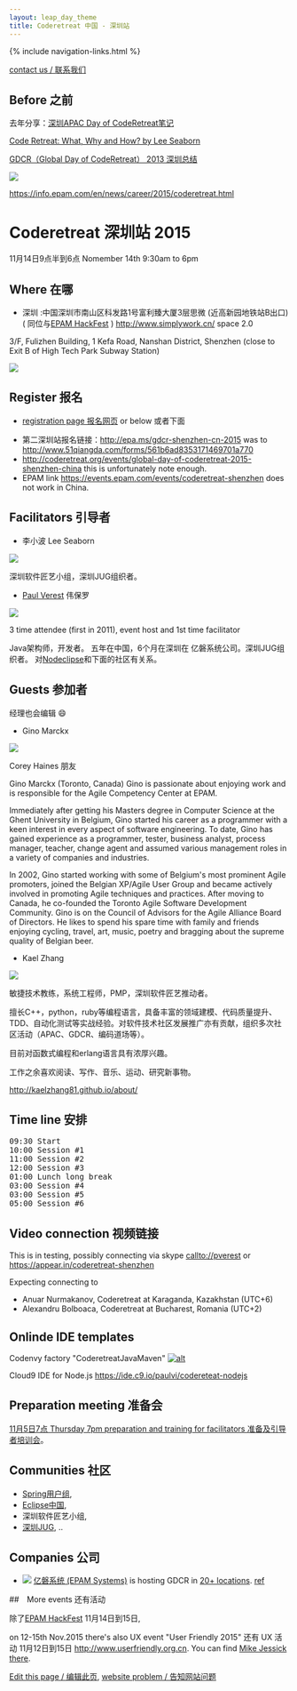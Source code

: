 ```yaml
---
layout: leap_day_theme
title: Coderetreat 中国 - 深圳站
---
```


{% include navigation-links.html %}

[contact us / 联系我们](https://github.com/coderetreat-china/coderetreat-china.github.io/issues/new)

## Before 之前

去年分享：[深圳APAC Day of CodeRetreat笔记](http://blog.csdn.net/uxyheaven/article/details/46488069)

[Code Retreat: What, Why and How? by Lee Seaborn](http://www.seabornlee.cn/post/huo-dong/what-is-code-retreat)

[GDCR（Global Day of CodeRetreat） 2013 深圳总结](http://www.seabornlee.cn/post/huo-dong/gdcr-2013-shen-zhen-zong-jie)

[![](http://ww2.sinaimg.cn/large/61412e43gw1eqfsh8lbvej20vq0ntdnj.jpg)](http://www.seabornlee.cn/post/huo-dong/gdcr-2013-shen-zhen-zong-jie)

<https://info.epam.com/en/news/career/2015/coderetreat.html>

# Coderetreat 深圳站 2015

11月14日9点半到6点 Nomember 14th 9:30am to 6pm

## Where 在哪

- 深圳  :中国深圳市南山区科发路1号富利臻大厦3层思微 (近高新园地铁站B出口) ( 同位与[EPAM HackFest](https://epa.ms/HackFestAPAC2015) )
<http://www.simplywork.cn/> space 2.0

3/F, Fulizhen Building, 1 Kefa Road, Nanshan District, Shenzhen (close to Exit B of High Tech Park Subway Station)

[![](images/gdcr/simplywork_cn_space_2_0.png)](images/gdcr/simplywork_cn_space_2_0.png)

## Register 报名

- [registration page 报名网页](https://yoopay.cn/event/31126629) or below 或者下面

<script type="text/javascript" src="https://yoopay.cn/scripts/easyXDM.min.js"></script> <script type="text/javascript"> var REMOTE = "https://yoopay.cn";var transport = new easyXDM.Socket(/** The configuration */{remote: REMOTE + "/proxy.html?url=/payment/payment_widget/31126629%3Fwidth%3Dbig%26attendeeList%3Dshow%26ref%3D", swf: REMOTE + "/scripts/easyxdm.swf", container: "embedded", onMessage: function(message, origin) {this.container.getElementsByTagName("iframe")[0].style.width = "100%";this.container.getElementsByTagName("iframe")[0].style.height = parseInt(message) + 20 + "px";}});</script> <div id="embedded"></div>

- 第二深圳站报名链接：<http://epa.ms/gdcr-shenzhen-cn-2015> was to <http://www.51qiangda.com/forms/561b6ad8353171469701a770>
- <http://coderetreat.org/events/global-day-of-coderetreat-2015-shenzhen-china> this is unfortunately note enough.
- EPAM link <https://events.epam.com/events/coderetreat-shenzhen> does not work in China.

## Facilitators 引导者

- 李小波 Lee Seaborn

![](images/people/Seaborn_Lee_26873ed.jpg)

深圳软件匠艺小组，深圳JUG组织者。

- <a href="https://cn.linkedin.com/pub/paul-verest/10/645/105">Paul Verest</a> 伟保罗

![](images/people/Paul_Verest_140x140.jpg)

3 time attendee (first in 2011), event host and 1st time facilitator

Java架构师，开发者。 五年在中国，6个月在深圳在 亿磐系统公司。深圳JUG组织者。
对[Nodeclipse](http://www.nodeclipse.org/)和下面的社区有关系。

## Guests 参加者

经理也会编辑  :smile:

- Gino Marckx

![](images/people/Gino_Marckx.jpg)

Corey Haines 朋友

Gino Marckx (Toronto, Canada)
Gino is passionate about enjoying work and is responsible for the Agile Competency Center at EPAM.

Immediately after getting his Masters degree in Computer Science at the Ghent University in Belgium, Gino started his career as a programmer with a keen interest in every aspect of software engineering. To date, Gino has gained experience as a programmer, tester, business analyst, process manager, teacher, change agent and assumed various management roles in a variety of companies and industries.

In 2002, Gino started working with some of Belgium's most prominent Agile promoters, joined the Belgian XP/Agile User Group and became actively involved in promoting Agile techniques and practices. After moving to Canada, he co-founded the Toronto Agile Software Development Community. Gino is on the Council of Advisors for the Agile Alliance Board of Directors.
He likes to spend his spare time with family and friends enjoying cycling, travel, art, music, poetry and bragging about the supreme quality of Belgian beer.

- Kael Zhang

![](images/people/Kael_Zhang.jpg)

敏捷技术教练，系统工程师，PMP，深圳软件匠艺推动者。

擅长C++，python，ruby等编程语言，具备丰富的领域建模、代码质量提升、TDD、自动化测试等实战经验。对软件技术社区发展推广亦有贡献，组织多次社区活动（APAC、GDCR、编码道场等）。

目前对函数式编程和erlang语言具有浓厚兴趣。

工作之余喜欢阅读、写作、音乐、运动、研究新事物。

<http://kaelzhang81.github.io/about/>

## Time line 安排

<pre>
09:30 Start
10:00 Session #1
11:00 Session #2
12:00 Session #3
01:00 Lunch long break
03:00 Session #4
03:00 Session #5
05:00 Session #6
</pre>

## Video connection 视频链接

This is in testing, possibly connecting via skype <callto://pverest> or <https://appear.in/coderetreat-shenzhen>

Expecting connecting to

- Anuar Nurmakanov, Coderetreat at Karaganda, Kazakhstan (UTC+6)
- Alexandru Bolboaca, Coderetreat at Bucharest, Romania (UTC+2)

## Onlinde IDE templates

Codenvy factory "CoderetreatJavaMaven"
[![alt](https://codenvy.com/factory/resources/factory-white.png)](https://codenvy.com/factory?id=oy4tneipvepg2wqy)

Cloud9 IDE for Node.js <https://ide.c9.io/paulvi/codereteat-nodejs>

## Preparation meeting 准备会

[11月5日7点 Thursday 7pm preparation and training for facilitators 准备及引导者培训会](http://coderetreat.org/events/shenzhen-china-preparation-and-training-on-november-5th-7pm)。

## Communities 社区

- [Spring用户组](http://springioug.com/),
- [Eclipse中国](http://www.eclipsechina.org/),
- 深圳软件匠艺小组,
- [深圳JUG](http://szjug.github.io/),
..

## Companies 公司

- ![](http://szjug.github.io/images/logo/epam-logo.png)
[亿磐系统 (EPAM Systems)](http://www.epam.com) is hosting GDCR in [20+ locations](https://events.epam.com/events#coderetreat).
 [ref](http://coderetreat.org/group/facilitators/forum/topics/epam-systems-will-host-gdcr-in-20-cities)

##　More events 还有活动

除了[EPAM HackFest](https://epa.ms/HackFestAPAC2015) 11月14日到15日,

on 12-15th Nov.2015 there's also UX event "User Friendly 2015" 还有 UX 活动 11月12日到15日
<http://www.userfriendly.org.cn>. You can find [Mike Jessick there](http://www.userfriendly.org.cn/en/schedule/speech.aspx?id=,830).

[Edit this page / 编辑此页](https://github.com/coderetreat-china/coderetreat-china.github.io/edit/master/shenzhen.md),
[website problem / 告知网站问题](https://github.com/coderetreat-china/coderetreat-china.github.io/issues)
